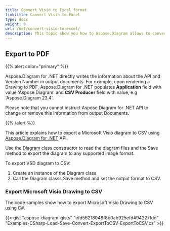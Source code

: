 ```yaml
---
title: Convert Visio to Excel format 
linktitle: Convert Visio to Excel
type: docs
weight: 9
url: /net/convert-visio-to-excel/
description: This topic show you how to Aspose.Diagram allows to convert Visio to Excel formats. Convert VSD, VSS, VDW, VST, VSDX, VSSX, VSTX, VSDM, VSTM,VSSM to CSV with a few lines of code.
---
```



## **Export to PDF**
{{% alert color="primary" %}}

Aspose.Diagram for .NET directly writes the information about the API and Version Number in output documents. For example, upon rendering a Drawing to PDF, Aspose.Diagram for .NET populates **Application** field with value 'Aspose.Diagram' and **CSV Producer** field with value, e.g 'Aspose.Diagram 23.4'.

Please note that you cannot instruct Aspose.Diagram for .NET API to change or remove this information from output Documents.

{{% /alert %}}

This article explains how to export a Microsoft Visio diagram to CSV using [Aspose.Diagram for .NET](https://products.aspose.com/diagram/net/) API.

Use the [Diagram](http://www.aspose.com/api/net/diagram/aspose.diagram/diagram) class constructor to read the diagram files and the Save method to export the diagram to any supported image format.

To export VSD diagram to CSV:

1. Create an instance of the Diagram class.
1. Call the Diagram classs Save method and set the output format to CSV.

### **Export Microsoft Visio Drawing to CSV**
The code samples show how to export Microsoft Visio Drawing to CSV using C#.

{{< gist "aspose-diagram-gists" "efd56218048f8b0ab925efd494227fdd" "Examples-CSharp-Load-Save-Convert-ExportToCSV-ExportToCSV.cs" >}}

